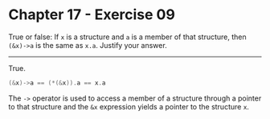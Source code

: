 # Chapter 17 - Exercise 09

True or false: If `x` is a structure and `a` is a member of that structure, then
`(&x)->a` is the same as `x.a`. Justify your answer.


---

True.

```C
(&x)->a == (*(&x)).a == x.a
```

The `->` operator is used to access a member of a structure through a pointer to
that structure and the `&x` expression yields a pointer to the structure `x`.
